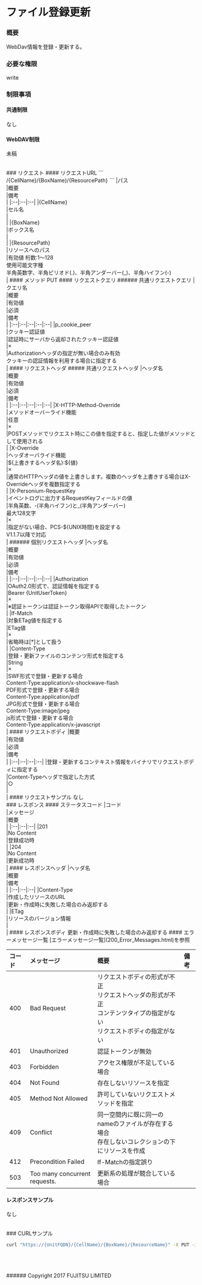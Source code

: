 # ファイル登録更新
### 概要
WebDav情報を登録・更新する。
### 必要な権限
write
### 制限事項
#### 共通制限
なし
#### WebDAV制限
未稿

<br>
### リクエスト
#### リクエストURL
```
/{CellName}/{BoxName}/{ResourcePath}
```
|パス<br>|概要<br>|備考<br>|
|:--|:--|:--|
|{CellName}<br>|セル名<br>|<br>|
|{BoxName}<br>|ボックス名<br>|<br>|
|{ResourcePath}<br>|リソースへのパス<br>|有効値 桁数:1&#65374;128<br>使用可能文字種<br>半角英数字、半角ピリオド(.)、半角アンダーバー(_)、半角ハイフン(-)<br>|
#### メソッド
PUT
#### リクエストクエリ
###### 共通リクエストクエリ
|クエリ名<br>|概要<br>|有効値<br>|必須<br>|備考<br>|
|:--|:--|:--|:--|:--|
|p_cookie_peer<br>|クッキー認証値<br>|認証時にサーバから返却されたクッキー認証値<br>|×<br>|Authorizationヘッダの指定が無い場合のみ有効<br>クッキーの認証情報を利用する場合に指定する<br>|
#### リクエストヘッダ
##### 共通リクエストヘッダ
|ヘッダ名<br>|概要<br>|有効値<br>|必須<br>|備考<br>|
|:--|:--|:--|:--|:--|
|X-HTTP-Method-Override<br>|メソッドオーバーライド機能<br>|任意<br>|×<br>|POSTメソッドでリクエスト時にこの値を指定すると、指定した値がメソッドとして使用される<br>|
|X-Override<br>|ヘッダオーバライド機能<br>|${上書きするヘッダ名}:${値}<br>|×<br>|通常のHTTPヘッダの値を上書きします。複数のヘッダを上書きする場合はX-Overrideヘッダを複数指定する<br>|
|X-Personium-RequestKey<br>|イベントログに出力するRequestKeyフィールドの値<br>|半角英数、-(半角ハイフン)と_(半角アンダーバー)<br>最大128文字<br>|×<br>|指定がない場合、PCS-${UNIX時間}を設定する<br>V1.1.7以降で対応<br>|
###### 個別リクエストヘッダ
|ヘッダ名<br>|概要<br>|有効値<br>|必須<br>|備考<br>|
|:--|:--|:--|:--|:--|
|Authorization<br>|OAuth2.0形式で、認証情報を指定する<br>|Bearer {UnitUserToken}<br>|×<br>|※認証トークンは認証トークン取得APIで取得したトークン<br>|
|If-Match<br>|対象ETag値を指定する<br>|ETag値<br>|×<br>|省略時は[*]として扱う<br>|
|Content-Type<br>|登録・更新ファイルのコンテンツ形式を指定する<br>|String<br>|×<br>|SWF形式で登録・更新する場合<br>Content-Type:application/x-shockwave-flash<br>PDF形式で登録・更新する場合<br>Content-Type:application/pdf<br>JPG形式で登録・更新する場合<br>Content-Type:image/jpeg<br>js形式で登録・更新する場合<br>Content-Type:application/x-javascript<br>|
#### リクエストボディ
|概要<br>|有効値<br>|必須<br>|備考<br>|
|:--|:--|:--|:--|
|登録・更新するコンテキスト情報をバイナリでリクエストボディに指定する<br>|Content-Typeヘッダで指定した方式<br>|○<br>|<br>|
#### リクエストサンプル
なし

<br>
### レスポンス
#### ステータスコード
|コード<br>|メッセージ<br>|概要<br>|
|:--|:--|:--|
|201<br>|No Content<br>|登録成功時<br>|
|204<br>|No Content<br>|更新成功時<br>|
#### レスポンスヘッダ
|ヘッダ名<br>|概要<br>|備考<br>|
|:--|:--|:--|
|Content-Type<br>|作成したリソースのURL<br>|更新・作成時に失敗した場合のみ返却する<br>|
|ETag<br>|リソースのバージョン情報<br>|<br>|
#### レスポンスボディ
更新・作成時に失敗した場合のみ返却する
#### エラーメッセージ一覧
[エラーメッセージ一覧](200_Error_Messages.html)を参照

|コード<br>|メッセージ<br>|概要<br>|備考<br>|
|:--|:--|:--|:--|
|400<br>|Bad Request<br>|リクエストボディの形式が不正<br>リクエストヘッダの形式が不正<br>コンテンツタイプの指定がない<br>リクエストボディの指定がない<br>|<br>|
|401<br>|Unauthorized<br>|認証トークンが無効<br>|<br>|
|403<br>|Forbidden<br>|アクセス権限が不足している場合<br>|<br>|
|404<br>|Not Found<br>|存在しないリソースを指定<br>|<br>|
|405<br>|Method Not Allowed<br>|許可していないリクエストメソッドを指定<br>|<br>|
|409<br>|Conflict<br>|同一空間内に既に同一のnameのファイルが存在する場合<br>存在しないコレクションの下にリソースを作成<br>|<br>|
|412<br>|Precondition Failed<br>|If-Matchの指定誤り<br>|<br>|
|503<br>|Too many concurrent requests.<br>|更新系の処理が競合している場合<br>|<br>|
#### レスポンスサンプル
なし

<br>
### CURLサンプル

```sh
curl "https://{UnitFQDN}/{CellName}/{BoxName}/{ResourceName}" -X PUT -i -H 'Authorization: Bearer {UnitUserToken}' -H 'Accept: application/json' -d '{【ファイル内容】}'
```
<br>
<br>
<br>
###### Copyright 2017    FUJITSU LIMITED
